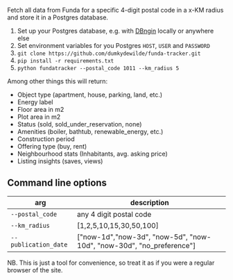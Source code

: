 Fetch all data from Funda for a specific 4-digit postal code in a x-KM radius and store it in a Postgres database.

1. Set up your Postgres database, e.g. with [DBngin](https://dbngin.com/) locally or anywhere else
2. Set environment variables for you Postgres `HOST`, `USER` and `PASSWORD`
3. `git clone https://github.com/dumkydewilde/funda-tracker.git`
4. `pip install -r requirements.txt`
5. `python fundatracker --postal_code 1011 --km_radius 5`

Among other things this will return:
- Object type (apartment, house, parking, land, etc.)
- Energy label
- Floor area in m2
- Plot area in m2 
- Status (sold, sold_under_reservation, none)
- Amenities (boiler, bathtub, renewable_energy, etc.)
- Construction period
- Offering type (buy, rent)
- Neighbourhood stats (Inhabitants, avg. asking price)
- Listing insights (saves, views)

## Command line options
| arg | description |
| --- | ---- |
| `--postal_code` | any 4 digit postal code  |
| `--km_radius` | [1,2,5,10,15,30,50,100] |
| `--publication_date` | ["now-1d","now-3d", "now-5d", "now-10d", "now-30d", "no_preference"] |


NB. This is just a tool for convenience, so treat it as if you were a regular browser of the site.